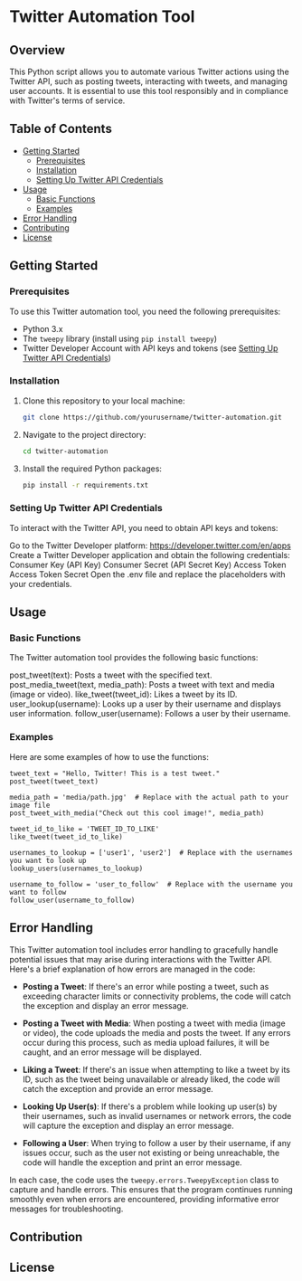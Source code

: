 # Twitter Automation Tool

## Overview

This Python script allows you to automate various Twitter actions using the Twitter API, such as posting tweets, interacting with tweets, and managing user accounts. It is essential to use this tool responsibly and in compliance with Twitter's terms of service.

## Table of Contents

- [Getting Started](#getting-started)
  - [Prerequisites](#prerequisites)
  - [Installation](#installation)
  - [Setting Up Twitter API Credentials](#setting-up-twitter-api-credentials)
- [Usage](#usage)
  - [Basic Functions](#basic-functions)
  - [Examples](#examples)
- [Error Handling](#error-handling)
- [Contributing](#contributing)
- [License](#license)

## Getting Started

### Prerequisites

To use this Twitter automation tool, you need the following prerequisites:

- Python 3.x
- The `tweepy` library (install using `pip install tweepy`)
- Twitter Developer Account with API keys and tokens (see [Setting Up Twitter API Credentials](#setting-up-twitter-api-credentials))

### Installation

1. Clone this repository to your local machine:

   ```bash
   git clone https://github.com/yourusername/twitter-automation.git

2. Navigate to the project directory:
    
    ```bash
    cd twitter-automation
3. Install the required Python packages:
   
    ```bash
    pip install -r requirements.txt


### Setting Up Twitter API Credentials

To interact with the Twitter API, you need to obtain API keys and tokens:

Go to the Twitter Developer platform: https://developer.twitter.com/en/apps
Create a Twitter Developer application and obtain the following credentials:
Consumer Key (API Key)
Consumer Secret (API Secret Key)
Access Token
Access Token Secret
Open the .env file and replace the placeholders with your credentials.


## Usage

### Basic Functions

The Twitter automation tool provides the following basic functions:

post_tweet(text): Posts a tweet with the specified text.
post_media_tweet(text, media_path): Posts a tweet with text and media (image or video).
like_tweet(tweet_id): Likes a tweet by its ID.
user_lookup(username): Looks up a user by their username and displays user information.
follow_user(username): Follows a user by their username.

### Examples

Here are some examples of how to use the functions:

    tweet_text = "Hello, Twitter! This is a test tweet."
    post_tweet(tweet_text)

    media_path = 'media/path.jpg'  # Replace with the actual path to your image file
    post_tweet_with_media("Check out this cool image!", media_path)

    tweet_id_to_like = 'TWEET_ID_TO_LIKE'
    like_tweet(tweet_id_to_like)

    usernames_to_lookup = ['user1', 'user2']  # Replace with the usernames you want to look up
    lookup_users(usernames_to_lookup)

    username_to_follow = 'user_to_follow'  # Replace with the username you want to follow
    follow_user(username_to_follow)

## Error Handling

This Twitter automation tool includes error handling to gracefully handle potential issues that may arise during interactions with the Twitter API. Here's a brief explanation of how errors are managed in the code:

- **Posting a Tweet**: If there's an error while posting a tweet, such as exceeding character limits or connectivity problems, the code will catch the exception and display an error message.

- **Posting a Tweet with Media**: When posting a tweet with media (image or video), the code uploads the media and posts the tweet. If any errors occur during this process, such as media upload failures, it will be caught, and an error message will be displayed.

- **Liking a Tweet**: If there's an issue when attempting to like a tweet by its ID, such as the tweet being unavailable or already liked, the code will catch the exception and provide an error message.

- **Looking Up User(s)**: If there's a problem while looking up user(s) by their usernames, such as invalid usernames or network errors, the code will capture the exception and display an error message.

- **Following a User**: When trying to follow a user by their username, if any issues occur, such as the user not existing or being unreachable, the code will handle the exception and print an error message.

In each case, the code uses the `tweepy.errors.TweepyException` class to capture and handle errors. This ensures that the program continues running smoothly even when errors are encountered, providing informative error messages for troubleshooting.

## Contribution

## License
